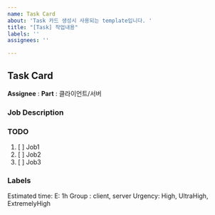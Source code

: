 ```yaml
---
name: Task Card
about: 'Task 카드 생성시 사용되는 template입니다. '
title: "[Task] 작업내용"
labels: ''
assignees: ''

---
```


## Task Card

**Assignee** : 
**Part** : 클라이언트/서버

### Job Description
>

### TODO
1. [ ] Job1
2. [ ] Job2
3. [ ] Job3

### Labels
Estimated time: E: 1h
Group : client, server
Urgency: High, UltraHigh, ExtremelyHigh

